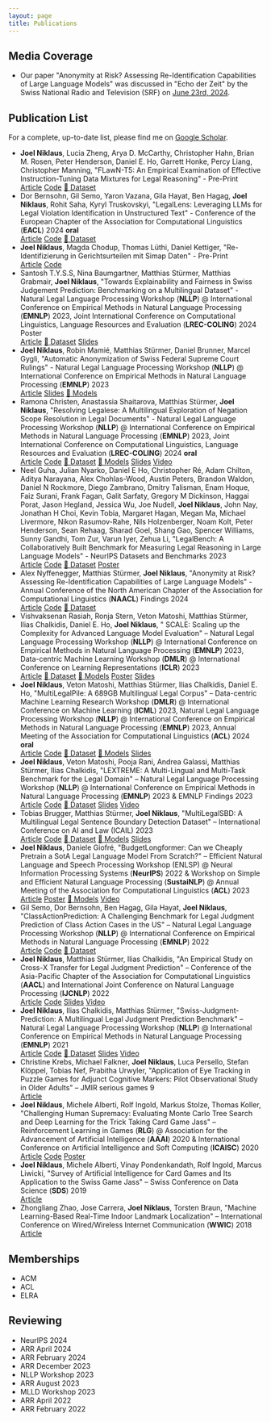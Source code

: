 ```yaml
---
layout: page
title: Publications
---
```


## Media Coverage

- Our paper "Anonymity at Risk? Assessing Re-Identification Capabilities of Large Language Models" was discussed in
  "Echo der Zeit" by the Swiss National Radio and Television (SRF) on 
  [June 23rd, 2024](https://www.srf.ch/audio/echo-der-zeit/justiz-im-spannungsfeld-zwischen-transparenz-und-privatsphaere?partId=12612581).

## Publication List

For a complete, up-to-date list, please find me
on [Google Scholar](https://scholar.google.com/citations?user=qJ8iricAAAAJ).

* **Joel Niklaus**, Lucia Zheng, Arya D. McCarthy, Christopher Hahn, Brian M. Rosen, Peter Henderson, Daniel E. Ho, Garrett Honke, Percy Liang, Christopher Manning,
  "FLawN-T5: An Empirical Examination of Effective Instruction-Tuning Data Mixtures for Legal Reasoning" - Pre-Print
  <br>
  <a href="https://arxiv.org/abs/2404.02127" target="_blank" type="button" class="btn"><i class="fa-solid fa-book"></i> Article</a>
  <a href="https://github.com/JoelNiklaus/LawInstruct" target="_blank" type="button" class="btn"><i class="fa-brands fa-github"></i> Code</a>
  <a href="https://huggingface.co/datasets/lawinstruct/lawinstruct" target="_blank" type="button" class="btn">🤗 Dataset</a>
* Dor Bernsohn, Gil Semo, Yaron Vazana, Gila Hayat, Ben Hagag, **Joel Niklaus**, Rohit Saha, Kyryl Truskovskyi, 
  "LegalLens: Leveraging LLMs for Legal Violation Identification in Unstructured Text" - 
  Conference of the European Chapter of the Association for Computational Linguistics (**EACL**) 2024 **oral**
  <br>
  <a href="https://arxiv.org/abs/2402.04335" target="_blank" type="button" class="btn"><i class="fa-solid fa-book"></i> Article</a>
  <a href="https://github.com/darrow-labs/LegalLens" target="_blank" type="button" class="btn"><i class="fa-brands fa-github"></i> Code</a>
  <a href="https://huggingface.co/collections/joelniklaus/legallens-datasets-6601a17a92e663923265c845" target="_blank" type="button" class="btn">🤗 Dataset</a>
* **Joel Niklaus**, Magda Chodup, Thomas Lüthi, Daniel Kettiger, 
  "Re-Identifizierung in Gerichtsurteilen mit Simap Daten" - Pre-Print
  <br>
  <a href="https://zenodo.org/records/10032009" target="_blank" type="button" class="btn"><i class="fa-solid fa-book"></i> Article</a>
  <a href="https://github.com/JoelNiklaus/SwissCourtDecisionReIdentification" target="_blank" type="button" class="btn"><i class="fa-brands fa-github"></i> Code</a>
* Santosh T.Y.S.S, Nina Baumgartner, Matthias Stürmer, Matthias Grabmair, **Joel Niklaus**, 
  "Towards Explainability and Fairness in Swiss Judgement Prediction: Benchmarking on a Multilingual Dataset" - 
  Natural Legal Language Processing Workshop (**NLLP**) @ International Conference on Empirical Methods in Natural Language Processing (**EMNLP**)
  2023, Joint International Conference on Computational Linguistics, Language Resources and Evaluation (**LREC-COLING**) 2024 Poster
  <br>
  <a href="https://arxiv.org/abs/2402.17013" target="_blank" type="button" class="btn"><i class="fa-solid fa-book"></i> Article</a>
  <a href="https://huggingface.co/collections/joelniklaus/explainability-datasets-6601a0ffa4bca9c75dbc57b0" target="_blank" type="button" class="btn">🤗 Dataset</a>
  <a href="https://docs.google.com/presentation/d/19x5Kin1k2V5VJYqQnIp2_jv-92hSQMLFoQtOGw46vII/edit?usp=sharing" target="_blank" type="button" class="btn"><i class="fa-brands fa-slideshare"></i> Slides</a>
* **Joel Niklaus**, Robin Mamié, Matthias Stürmer, Daniel Brunner, Marcel Gygli, 
  "Automatic Anonymization of Swiss Federal Supreme Court Rulings" - 
  Natural Legal Language Processing Workshop (**NLLP**) @ International Conference on Empirical Methods in Natural Language Processing (**EMNLP**) 2023
  <br>
  <a href="https://aclanthology.org/2023.nllp-1.16/" target="_blank" type="button" class="btn"><i class="fa-solid fa-book"></i> Article</a>
  <a href="https://docs.google.com/presentation/d/17zBuTRlS71r61H6nxIfd1SiBwLT28DXbL_ycp3cE4gw/edit?usp=sharing" target="_blank" type="button" class="btn"><i class="fa-brands fa-slideshare"></i> Slides</a>
  <a href="https://huggingface.co/joelniklaus/legal-swiss-roberta-base" target="_blank" type="button" class="btn">🤗 Models</a>
* Ramona Christen, Anastassia Shaitarova, Matthias Stürmer, **Joel Niklaus**, "Resolving Legalese: A Multilingual
  Exploration of Negation Scope Resolution in Legal Documents" - Natural Legal Language Processing Workshop (**NLLP**) @
  International Conference on Empirical Methods in Natural Language Processing (**EMNLP**) 2023, Joint International
  Conference on Computational Linguistics, Language Resources and Evaluation (**LREC-COLING**) 2024 **oral**
  <br>
  <a href="https://arxiv.org/abs/2309.08695" target="_blank" type="button" class="btn"><i class="fa-solid fa-book"></i> Article</a>
  <a href="https://github.com/RamonaChristen/Multilingual_Negation_Scope_Resolution_on_Legal_Data" target="_blank" type="button" class="btn"><i class="fa-brands fa-github"></i> Code</a>
  <a href="https://huggingface.co/datasets/rcds/MultiLegalNeg" target="_blank" type="button" class="btn">🤗 Dataset</a>
  <a href="https://huggingface.co/rcds/neg-xlm-roberta-base" target="_blank" type="button" class="btn">🤗 Models</a>
  <a href="https://docs.google.com/presentation/d/1nHxZUuzFmrdcbo8l-hGfeapl9ku5xKLrRcrZAR_CbbA/edit?usp=sharing" target="_blank" type="button" class="btn"><i class="fa-brands fa-slideshare"></i> Slides</a>
  <a href="https://niklaus.ai/files/publications/legalese/Video.mp4" target="_blank" type="button" class="btn"><i class="fa-solid fa-video"></i> Video</a>
* Neel Guha, Julian Nyarko, Daniel E Ho, Christopher Ré, Adam Chilton, Aditya Narayana, Alex Chohlas-Wood, Austin
  Peters, Brandon Waldon, Daniel N Rockmore, Diego Zambrano, Dmitry Talisman, Enam Hoque, Faiz Surani, Frank Fagan,
  Galit Sarfaty, Gregory M Dickinson, Haggai Porat, Jason Hegland, Jessica Wu, Joe Nudell, **Joel Niklaus**, John Nay,
  Jonathan H Choi, Kevin Tobia, Margaret Hagan, Megan Ma, Michael Livermore, Nikon Rasumov-Rahe, Nils Holzenberger, Noam
  Kolt, Peter Henderson, Sean Rehaag, Sharad Goel, Shang Gao, Spencer Williams, Sunny Gandhi, Tom Zur, Varun Iyer, Zehua
  Li, "LegalBench: A Collaboratively Built Benchmark for Measuring Legal Reasoning in Large Language Models" - NeurIPS
  Datasets and Benchmarks 2023
  <br>
  <a href="https://nips.cc/virtual/2023/poster/73565" target="_blank" type="button" class="btn"><i class="fa-solid fa-book"></i> Article</a>
  <a href="https://github.com/HazyResearch/legalbench" target="_blank" type="button" class="btn"><i class="fa-brands fa-github"></i> Code</a>
  <a href="https://huggingface.co/datasets/nguha/legalbench" target="_blank" type="button" class="btn">🤗 Dataset</a>
  <a href="https://nips.cc/media/PosterPDFs/NeurIPS%202023/73565.png?t=1702308429.6880481" target="_blank" type="button" class="btn"><i class="fa-solid fa-person-chalkboard"></i> Poster</a>
* Alex Nyffenegger, Matthias Stürmer, **Joel Niklaus**, "Anonymity at Risk? Assessing Re-Identification Capabilities of
  Large Language Models" - Annual Conference of the North American Chapter of the Association for Computational
  Linguistics (**NAACL**) Findings 2024
  <br>
  <a href="https://arxiv.org/abs/2308.11103" target="_blank" type="button" class="btn"><i class="fa-solid fa-book"></i> Article</a>
  <a href="https://github.com/Skatinger/Anonymity-at-Risk-Assessing-Re-Identification-Capabilities-of-Large-Language-Models" target="_blank" type="button" class="btn"><i class="fa-brands fa-github"></i> Code</a>
  <a href="https://huggingface.co/collections/joelniklaus/anonymity-at-risk-datasets-6535f7c1b3852ed1cef487ff" target="_blank" type="button" class="btn">🤗 Dataset</a>
* Vishvaksenan Rasiah, Ronja Stern, Veton Matoshi, Matthias Stürmer, Ilias Chalkidis, Daniel E. Ho, **Joel Niklaus**, "
  SCALE: Scaling up the Complexity for Advanced Language Model Evaluation" – Natural Legal Language Processing
  Workshop (**NLLP**) @ International Conference on Empirical Methods in Natural Language Processing (**EMNLP**)
  2023, Data-centric Machine Learning Workshop (**DMLR**) @ International Conference on Learning Representations
  (**ICLR**) 2023
  <br>
  <a href="https://arxiv.org/abs/2306.09237" target="_blank" type="button" class="btn"><i class="fa-solid fa-book"></i> Article</a>
  <a href="https://huggingface.co/collections/joelniklaus/scale-datasets-6535da6123e0af0e0da0b142" target="_blank" type="button" class="btn">🤗 Dataset</a>
  <a href="https://huggingface.co/collections/joelniklaus/scale-models-6535da25badc4978079f88ab" target="_blank" type="button" class="btn">🤗 Models</a>
  <a href="https://zenodo.org/records/11098305" target="_blank" type="button" class="btn"><i class="fa-solid fa-person-chalkboard"></i> Poster</a>
  <a href="https://docs.google.com/presentation/d/1Uf3Qnp-0gznFrofiIIEUBeA8jfIVIuliKVrVbtyUw9E/edit?usp=sharing" target="_blank" type="button" class="btn"><i class="fa-brands fa-slideshare"></i> Slides</a>
* **Joel Niklaus**, Veton Matoshi, Matthias Stürmer, Ilias Chalkidis, Daniel E. Ho, "MultiLegalPile: A 689GB
  Multilingual Legal Corpus" – Data-centric Machine Learning Research Workshop (**DMLR**) @ International Conference on
  Machine Learning (**ICML**) 2023, Natural Legal Language Processing Workshop (**NLLP**) @ International Conference on
  Empirical Methods in Natural Language Processing (**EMNLP**) 2023, 
  Annual Meeting of the Association for Computational Linguistics (**ACL**) 2024 **oral**
  <br>
  <a href="https://arxiv.org/abs/2306.02069" target="_blank" type="button" class="btn"><i class="fa-solid fa-book"></i> Article</a>
  <a href="https://github.com/JoelNiklaus/LegalDatasets" target="_blank" type="button" class="btn"><i class="fa-brands fa-github"></i> Code</a>
  <a href="https://huggingface.co/collections/joelniklaus/multilegalpile-datasets-6535db705f5e918bdc17ecc7" target="_blank" type="button" class="btn">🤗 Dataset</a>
  <a href="https://huggingface.co/collections/joelniklaus/legallms-65303ccfc2f20ed637f17cb6" target="_blank" type="button" class="btn">🤗 Models</a>
  <a href="https://docs.google.com/presentation/d/1fUpXOwUxMCm2RiWc4Pn8x3QFF631d6OzEyL-WWN3z_A/edit?usp=sharing" target="_blank" type="button" class="btn"><i class="fa-brands fa-slideshare"></i> Slides</a>
* **Joel Niklaus**, Veton Matoshi, Pooja Rani, Andrea Galassi, Matthias Stürmer, Ilias Chalkidis, 
  "LEXTREME: A Multi-Lingual and Multi-Task Benchmark for the Legal Domain" – 
  Natural Legal Language Processing Workshop (**NLLP**) @ International Conference on Empirical Methods in Natural Language Processing (**EMNLP**) 2023 & EMNLP Findings 2023
  <br>
  <a href="https://aclanthology.org/2023.findings-emnlp.200/" target="_blank" type="button" class="btn"><i class="fa-solid fa-book"></i> Article</a>
  <a href="https://github.com/JoelNiklaus/LEXTREME" target="_blank" type="button" class="btn"><i class="fa-brands fa-github"></i> Code</a>
  <a href="https://huggingface.co/datasets/joelniklaus/lextreme" target="_blank" type="button" class="btn">🤗 Dataset</a>
  <a href="https://docs.google.com/presentation/d/1crQ-No1xZQkSDMewiPmqFaPcNfga1KpgHHE8M34xlec/edit?usp=sharing" target="_blank" type="button" class="btn"><i class="fa-brands fa-slideshare"></i> Slides</a>
  <a href="https://youtu.be/-luWTu8E78c" target="_blank" type="button" class="btn"><i class="fa-solid fa-video"></i> Video</a>
* Tobias Brugger, Matthias Stürmer, **Joel Niklaus**, 
  "MultiLegalSBD: A Multilingual Legal Sentence Boundary Detection Dataset" – 
  International Conference on AI and Law (ICAIL) 2023
  <br>
  <a href="https://dl.acm.org/doi/10.1145/3594536.3595132" target="_blank" type="button" class="btn"><i class="fa-solid fa-book"></i> Article</a>
  <a href="https://github.com/tobiasbrugger/multilegalsbd" target="_blank" type="button" class="btn"><i class="fa-brands fa-github"></i> Code</a>
  <a href="https://huggingface.co/datasets/rcds/MultiLegalSBD" target="_blank" type="button" class="btn">🤗 Dataset</a>
  <a href="https://huggingface.co/collections/rcds/multilegalsbd-models-6535d92499d8bba29452fb10" target="_blank" type="button" class="btn">🤗 Models</a>
  <a href="https://docs.google.com/presentation/d/1ccDJEsJPxu62CzAYo7v6IfW0sLaOWBjYz3oTZm_Epko/edit?usp=sharing" target="_blank" type="button" class="btn"><i class="fa-brands fa-slideshare"></i> Slides</a>
* **Joel Niklaus**, Daniele Giofré, "BudgetLongformer: Can we Cheaply Pretrain a SotA Legal Language Model From
  Scratch?" – Efficient Natural Language and Speech Processing Workshop (ENLSP) @ Neural Information Processing
  Systems (**NeurIPS**) 2022 & Workshop on Simple and Efficient Natural Language Processing (**SustaiNLP**) @ Annual
  Meeting of the Association for Computational Linguistics (**ACL**) 2023
  <br>
  <a href="https://aclanthology.org/2023.sustainlp-1.11/" target="_blank" type="button" class="btn"><i class="fa-solid fa-book"></i> Article</a>
  <a href="https://zenodo.org/record/7828790" target="_blank" type="button" class="btn"><i class="fa-solid fa-person-chalkboard"></i> Poster</a>
  <a href="https://huggingface.co/thomsonreuters/budgetlongformer-diverse" target="_blank" type="button" class="btn">🤗 Models</a>
  <a href="https://recorder-v3.slideslive.com/?share=76454&s=f045ba56-af85-4c8d-ac5c-f00b0c7e3b23" target="_blank" type="button" class="btn"><i class="fa-solid fa-video"></i> Video</a>
* Gil Semo, Dor Bernsohn, Ben Hagag, Gila Hayat, **Joel Niklaus**, "ClassActionPrediction: A Challenging Benchmark for
  Legal Judgment Prediction of Class Action Cases in the US" – Natural Legal Language Processing Workshop (**NLLP**) @
  International Conference on Empirical Methods in Natural Language Processing (**EMNLP**) 2022
  <br>
  <a href="https://aclanthology.org/2022.nllp-1.3/" target="_blank" type="button" class="btn"><i class="fa-solid fa-book"></i> Article</a>
  <a href="https://github.com/darrow-labs/ClassActionPrediction" target="_blank" type="button" class="btn"><i class="fa-brands fa-github"></i> Code</a>
  <a href="https://huggingface.co/collections/joelniklaus/classactionprediction-datasets-6535f61799d8bba2945649f2" target="_blank" type="button" class="btn">🤗 Dataset</a>
* **Joel Niklaus**, Matthias Stürmer, Ilias Chalkidis, 
  "An Empirical Study on Cross-X Transfer for Legal Judgment Prediction" –
  Conference of the Asia-Pacific Chapter of the Association for Computational Linguistics (**AACL**) and 
  International Joint Conference on Natural Language Processing (**IJCNLP**) 2022
  <br>
  <a href="https://aclanthology.org/2022.aacl-main.3/" target="_blank" type="button" class="btn"><i class="fa-solid fa-book"></i> Article</a>
  <a href="https://github.com/JoelNiklaus/SwissJudgementPrediction" target="_blank" type="button" class="btn"><i class="fa-brands fa-github"></i> Code</a>
  <a href="https://docs.google.com/presentation/d/1oj14b80z03s5qpHrgfeR4-rRNl4vdEnKDiZ0qV9yJtk/edit?usp=sharing" target="_blank" type="button" class="btn"><i class="fa-brands fa-slideshare"></i> Slides</a>
  <a href="https://youtu.be/_swVKrF3lFA" target="_blank" type="button" class="btn"><i class="fa-solid fa-video"></i> Video</a>
* **Joel Niklaus**, Ilias Chalkidis, Matthias Stürmer, 
  "Swiss-Judgment-Prediction: A Multilingual Legal Judgment Prediction Benchmark" – 
  Natural Legal Language Processing Workshop (**NLLP**) @ International Conference on Empirical Methods in Natural Language Processing (**EMNLP**) 2021
  <br>
  <a href="https://aclanthology.org/2021.nllp-1.3/" target="_blank" type="button" class="btn"><i class="fa-solid fa-book"></i> Article</a>
  <a href="https://github.com/JoelNiklaus/SwissJudgementPrediction" target="_blank" type="button" class="btn"><i class="fa-brands fa-github"></i> Code</a>
  <a href="https://huggingface.co/datasets/rcds/swiss_judgment_prediction" target="_blank" type="button" class="btn">🤗 Dataset</a>
  <a href="https://docs.google.com/presentation/d/1XmiwEEuwH4dSQmGGQs1yxjFb3-9Avc6ylx0SrmkYnLE/edit?usp=sharing" target="_blank" type="button" class="btn"><i class="fa-brands fa-slideshare"></i> Slides</a>
  <a href="https://youtu.be/nfGbywb2wHI" target="_blank" type="button" class="btn"><i class="fa-solid fa-video"></i> Video</a>
* Christine Krebs, Michael Falkner, **Joel Niklaus**, Luca Persello, Stefan Klöppel, Tobias Nef, Prabitha Urwyler, 
  "Application of Eye Tracking in Puzzle Games for Adjunct Cognitive Markers: Pilot Observational Study in Older Adults"
  – JMIR serious games 9
  <br>
  <a href="https://www.ncbi.nlm.nih.gov/pmc/articles/PMC8078028/" target="_blank" type="button" class="btn"><i class="fa-solid fa-book"></i> Article</a>
* **Joel Niklaus**, Michele Alberti, Rolf Ingold, Markus Stolze, Thomas Koller, 
  "Challenging Human Supremacy: Evaluating Monte Carlo Tree Search and Deep Learning for the Trick Taking Card Game Jass" – 
  Reinforcement Learning in Games (**RLG**) @ Association for the Advancement of Artificial Intelligence (**AAAI**) 2020 & 
  International Conference on Artificial Intelligence and Soft Computing (**ICAISC**) 2020
  <br>
  <a href="https://link.springer.com/chapter/10.1007/978-3-030-61534-5_45" target="_blank" type="button" class="btn"><i class="fa-solid fa-book"></i> Article</a>
  <a href="https://github.com/JoelNiklaus/JassTheRipper" target="_blank" type="button" class="btn"><i class="fa-brands fa-github"></i> Code</a>
  <a href="https://zenodo.org/record/5769551" target="_blank" type="button" class="btn"><i class="fa-solid fa-person-chalkboard"></i> Poster</a>
* **Joel Niklaus**, Michele Alberti, Vinay Pondenkandath, Rolf Ingold, Marcus Liwicki, 
  "Survey of Artificial Intelligence for Card Games and Its Application to the Swiss Game Jass" – 
  Swiss Conference on Data Science (**SDS**) 2019
  <br>
  <a href="https://arxiv.org/abs/1906.04439" target="_blank" type="button" class="btn"><i class="fa-solid fa-book"></i> Article</a>
* Zhongliang Zhao, Jose Carrera, **Joel Niklaus**, Torsten Braun, 
  "Machine Learning-Based Real-Time Indoor Landmark Localization" –
  International Conference on Wired/Wireless Internet Communication (**WWIC**) 2018
  <br>
  <a href="https://link.springer.com/chapter/10.1007/978-3-030-02931-9_8" target="_blank" type="button" class="btn"><i class="fa-solid fa-book"></i> Article</a>

## Memberships

- ACM
- ACL
- ELRA

## Reviewing

- NeurIPS 2024
- ARR April 2024
- ARR February 2024
- ARR December 2023
- NLLP Workshop 2023
- ARR August 2023
- MLLD Workshop 2023
- ARR April 2022
- ARR February 2022
